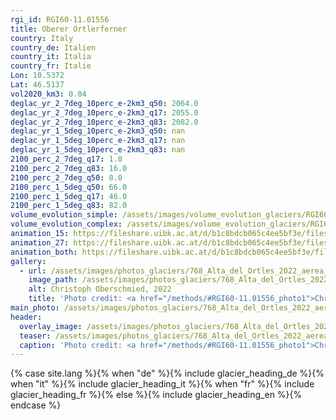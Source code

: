 ```yaml
---
rgi_id: RGI60-11.01556
title: Oberer Ortlerferner
country: Italy
country_de: Italien
country_it: Italia
country_fr: Italie
Lon: 10.5372
Lat: 46.5137
vol2020_km3: 0.04
deglac_yr_2_7deg_10perc_e-2km3_q50: 2064.0
deglac_yr_2_7deg_10perc_e-2km3_q17: 2055.0
deglac_yr_2_7deg_10perc_e-2km3_q83: 2082.0
deglac_yr_1_5deg_10perc_e-2km3_q50: nan
deglac_yr_1_5deg_10perc_e-2km3_q17: nan
deglac_yr_1_5deg_10perc_e-2km3_q83: nan
2100_perc_2_7deg_q17: 1.0
2100_perc_2_7deg_q83: 16.0
2100_perc_2_7deg_q50: 8.0
2100_perc_1_5deg_q50: 66.0
2100_perc_1_5deg_q17: 46.0
2100_perc_1_5deg_q83: 82.0
volume_evolution_simple: /assets/images/volume_evolution_glaciers/RGI60-11.01556_simple_en.png
volume_evolution_complex: /assets/images/volume_evolution_glaciers/RGI60-11.01556_complex_en.png
animation_15: https://fileshare.uibk.ac.at/d/b1c8bdcb065c4ee5bf3e/files/?p=%2FRGI60-11.01556_%2B1.5%C2%B0C.mp4&dl=1
animation_27: https://fileshare.uibk.ac.at/d/b1c8bdcb065c4ee5bf3e/files/?p=%2FRGI60-11.01556_%2B2.7%C2%B0C.mp4&dl=1
animation_both: https://fileshare.uibk.ac.at/d/b1c8bdcb065c4ee5bf3e/files/?p=%2FRGI60-11.01556_both.mp4&dl=1
gallery:
  - url: /assets/images/photos_glaciers/768_Alta_del_Ortles_2022_aerea_1.JPG
    image_path: /assets/images/photos_glaciers/768_Alta_del_Ortles_2022_aerea_1.JPG
    alt: Christoph Oberschmied, 2022
    title: 'Photo credit: <a href="/methods/#RGI60-11.01556_photo1">Christoph Oberschmied, 2022</a>'
main_photo: /assets/images/photos_glaciers/768_Alta_del_Ortles_2022_aerea_1.JPG
header:
  overlay_image: /assets/images/photos_glaciers/768_Alta_del_Ortles_2022_aerea_1.JPG
  teaser: /assets/images/photos_glaciers/768_Alta_del_Ortles_2022_aerea_1.JPG
  caption: 'Photo credit: <a href="/methods/#RGI60-11.01556_photo1">Christoph Oberschmied, 2022</a>'
---
```

{% case site.lang %}{% when "de" %}{% include glacier_heading_de %}{% when "it" %}{% include glacier_heading_it %}{% when "fr" %}{% include glacier_heading_fr %}{% else %}{% include glacier_heading_en %}{% endcase %}